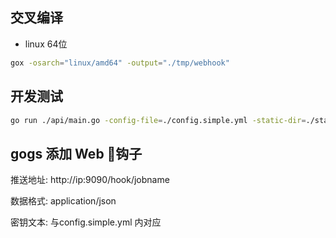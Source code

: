 ## 交叉编译
* linux 64位
``` bash
gox -osarch="linux/amd64" -output="./tmp/webhook"

```
## 开发测试
``` bash
go run ./api/main.go -config-file=./config.simple.yml -static-dir=./static/

```
## gogs 添加 Web 钩子

推送地址: http://ip:9090/hook/jobname

数据格式: application/json

密钥文本: 与config.simple.yml 内对应
